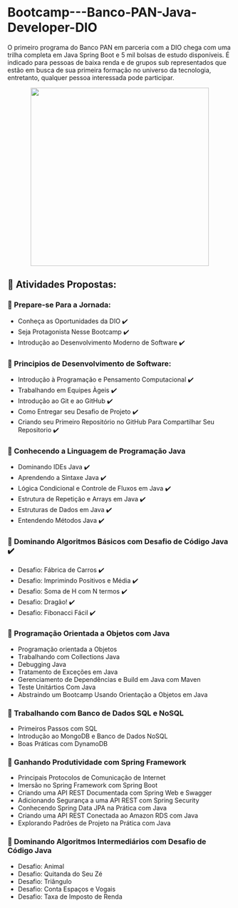 # Bootcamp---Banco-PAN-Java-Developer-DIO
O primeiro programa do Banco PAN em parceria com a DIO chega com uma trilha completa em Java Spring Boot e 5 mil bolsas de estudo disponíveis. É indicado para pessoas de baixa renda e de grupos sub representados que estão em busca de sua primeira formação no universo da tecnologia, entretanto, qualquer pessoa interessada pode participar.

<div align="center">
  <img src="https://user-images.githubusercontent.com/112780452/221062931-185cb3f8-4886-44cb-abf8-bb25cbffd426.png" width="400px" height="400px"/>
</div>

## :round_pushpin: Atividades Propostas:


### :green_book: Prepare-se Para a Jornada:
* Conheça as Oportunidades da DIO :heavy_check_mark:
* Seja Protagonista Nesse Bootcamp :heavy_check_mark:
* Introdução ao Desenvolvimento Moderno de Software :heavy_check_mark:

### :green_book: Principios de Desenvolvimento de Software:
* Introdução à Programação e Pensamento Computacional :heavy_check_mark:
* Trabalhando em Equipes Àgeis :heavy_check_mark:
* Introdução ao Git e ao GitHub :heavy_check_mark:
* Como Entregar seu Desafio de Projeto :heavy_check_mark:
* Criando seu Primeiro Repositório no GitHub Para Compartilhar Seu Repositorio :heavy_check_mark:

### :green_book: Conhecendo a Linguagem de Programação Java
* Dominando IDEs Java :heavy_check_mark:
* Aprendendo a Sintaxe Java :heavy_check_mark:
* Lógica Condicional e Controle de Fluxos em Java :heavy_check_mark:
* Estrutura de Repetição e Arrays em Java :heavy_check_mark:
* Estruturas de Dados em Java :heavy_check_mark:
* Entendendo Métodos Java :heavy_check_mark:

### :green_book: Dominando Algoritmos Básicos com Desafio de Código Java :heavy_check_mark:
* Desafio: Fábrica de Carros :heavy_check_mark:
* Desafio: Imprimindo Positivos e Média :heavy_check_mark:
* Desafio: Soma de H com N termos :heavy_check_mark:
* Desafio: Dragão! :heavy_check_mark:
* Desafio: Fibonacci Fácil :heavy_check_mark:

### :green_book: Programação Orientada a Objetos com Java
* Programação orientada a Objetos
* Trabalhando com Collections Java
* Debugging Java
* Tratamento de Exceções em Java
* Gerenciamento de Dependências e Build em Java com Maven
* Teste Unitártios Com Java
* Abstraindo um Bootcamp Usando Orientação a Objetos em Java

### :green_book: Trabalhando com Banco de Dados SQL e NoSQL
* Primeiros Passos com SQL
* Introdução ao MongoDB e Banco de Dados NoSQL
* Boas Práticas com DynamoDB

### :green_book: Ganhando Produtividade com Spring Framework
* Principais Protocolos de Comunicação de Internet
* Imersão no Spring Framework com Spring Boot
* Criando uma API REST Documentada com Spring Web e Swagger
* Adicionando Segurança a uma API REST com Spring Security
* Conhecendo Spring Data JPA na Prática com Java
* Criando uma API REST Conectada ao Amazon RDS com Java
* Explorando Padrões de Projeto na Prática com Java

### :green_book: Dominando Algoritmos Intermediários com Desafio de Código Java
* Desafio: Animal
* Desafio: Quitanda do Seu Zé
* Desafio: Triângulo
* Desafio: Conta Espaços e Vogais
* Desafio: Taxa de Imposto de Renda




